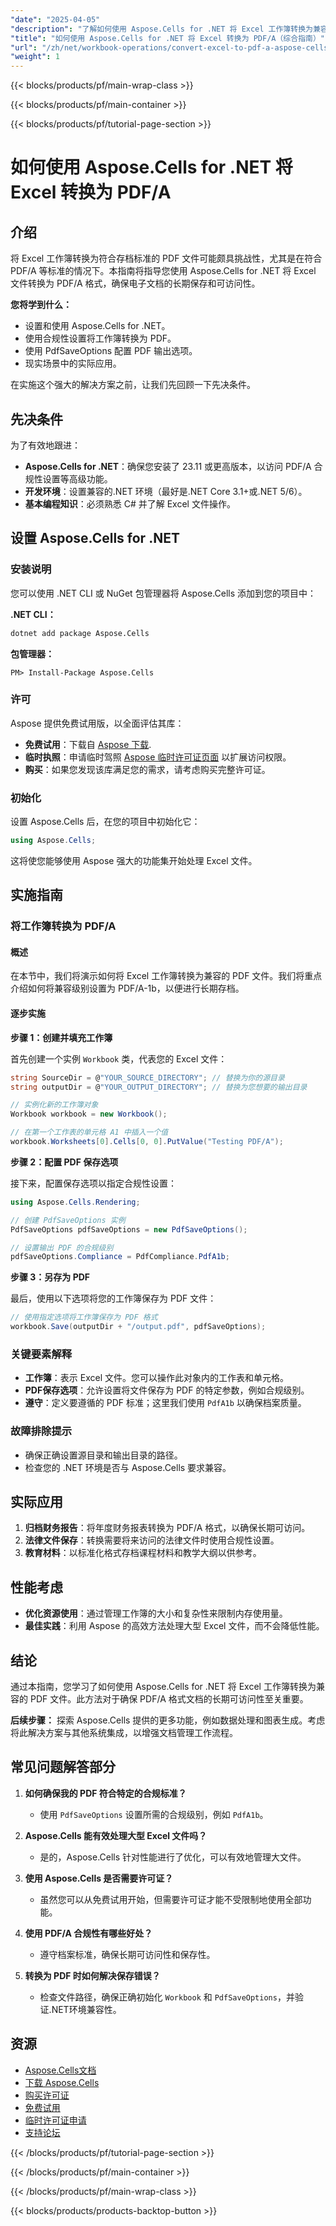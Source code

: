 ```yaml
---
"date": "2025-04-05"
"description": "了解如何使用 Aspose.Cells for .NET 将 Excel 工作簿转换为兼容的 PDF/A 格式。本分步指南将帮助您确保文档的长期保存。"
"title": "如何使用 Aspose.Cells for .NET 将 Excel 转换为 PDF/A（综合指南）"
"url": "/zh/net/workbook-operations/convert-excel-to-pdf-a-aspose-cells-dotnet/"
"weight": 1
---
```


{{< blocks/products/pf/main-wrap-class >}}

{{< blocks/products/pf/main-container >}}

{{< blocks/products/pf/tutorial-page-section >}}


# 如何使用 Aspose.Cells for .NET 将 Excel 转换为 PDF/A

## 介绍

将 Excel 工作簿转换为符合存档标准的 PDF 文件可能颇具挑战性，尤其是在符合 PDF/A 等标准的情况下。本指南将指导您使用 Aspose.Cells for .NET 将 Excel 文件转换为 PDF/A 格式，确保电子文档的长期保存和可访问性。

**您将学到什么：**
- 设置和使用 Aspose.Cells for .NET。
- 使用合规性设置将工作簿转换为 PDF。
- 使用 PdfSaveOptions 配置 PDF 输出选项。
- 现实场景中的实际应用。

在实施这个强大的解决方案之前，让我们先回顾一下先决条件。

## 先决条件

为了有效地跟进：
- **Aspose.Cells for .NET**：确保您安装了 23.11 或更高版本，以访问 PDF/A 合规性设置等高级功能。
- **开发环境**：设置兼容的.NET 环境（最好是.NET Core 3.1+或.NET 5/6）。
- **基本编程知识**：必须熟悉 C# 并了解 Excel 文件操作。

## 设置 Aspose.Cells for .NET

### 安装说明

您可以使用 .NET CLI 或 NuGet 包管理器将 Aspose.Cells 添加到您的项目中：

**.NET CLI：**
```bash
dotnet add package Aspose.Cells
```

**包管理器：**
```shell
PM> Install-Package Aspose.Cells
```

### 许可

Aspose 提供免费试用版，以全面评估其库：
- **免费试用**：下载自 [Aspose 下载](https://releases。aspose.com/cells/net/).
- **临时执照**：申请临时驾照 [Aspose 临时许可证页面](https://purchase.aspose.com/temporary-license/) 以扩展访问权限。
- **购买**：如果您发现该库满足您的需求，请考虑购买完整许可证。

### 初始化

设置 Aspose.Cells 后，在您的项目中初始化它：

```csharp
using Aspose.Cells;
```

这将使您能够使用 Aspose 强大的功能集开始处理 Excel 文件。

## 实施指南

### 将工作簿转换为 PDF/A

#### 概述

在本节中，我们将演示如何将 Excel 工作簿转换为兼容的 PDF 文件。我们将重点介绍如何将兼容级别设置为 PDF/A-1b，以便进行长期存档。

#### 逐步实施

**步骤 1：创建并填充工作簿**

首先创建一个实例 `Workbook` 类，代表您的 Excel 文件：

```csharp
string SourceDir = @"YOUR_SOURCE_DIRECTORY"; // 替换为你的源目录
string outputDir = @"YOUR_OUTPUT_DIRECTORY"; // 替换为您想要的输出目录

// 实例化新的工作簿对象
Workbook workbook = new Workbook();

// 在第一个工作表的单元格 A1 中插入一个值
workbook.Worksheets[0].Cells[0, 0].PutValue("Testing PDF/A");
```

**步骤 2：配置 PDF 保存选项**

接下来，配置保存选项以指定合规性设置：

```csharp
using Aspose.Cells.Rendering;

// 创建 PdfSaveOptions 实例
PdfSaveOptions pdfSaveOptions = new PdfSaveOptions();

// 设置输出 PDF 的合规级别
pdfSaveOptions.Compliance = PdfCompliance.PdfA1b;
```

**步骤 3：另存为 PDF**

最后，使用以下选项将您的工作簿保存为 PDF 文件：

```csharp
// 使用指定选项将工作簿保存为 PDF 格式
workbook.Save(outputDir + "/output.pdf", pdfSaveOptions);
```

### 关键要素解释

- **工作簿**：表示 Excel 文件。您可以操作此对象内的工作表和单元格。
- **PDF保存选项**：允许设置将文件保存为 PDF 的特定参数，例如合规级别。
- **遵守**：定义要遵循的 PDF 标准；这里我们使用 `PdfA1b` 以确保档案质量。

### 故障排除提示

- 确保正确设置源目录和输出目录的路径。
- 检查您的 .NET 环境是否与 Aspose.Cells 要求兼容。

## 实际应用

1. **归档财务报告**：将年度财务报表转换为 PDF/A 格式，以确保长期可访问。
2. **法律文件保存**：转换需要将来访问的法律文件时使用合规性设置。
3. **教育材料**：以标准化格式存档课程材料和教学大纲以供参考。

## 性能考虑

- **优化资源使用**：通过管理工作簿的大小和复杂性来限制内存使用量。
- **最佳实践**：利用 Aspose 的高效方法处理大型 Excel 文件，而不会降低性能。

## 结论

通过本指南，您学习了如何使用 Aspose.Cells for .NET 将 Excel 工作簿转换为兼容的 PDF 文件。此方法对于确保 PDF/A 格式文档的长期可访问性至关重要。

**后续步骤：**
探索 Aspose.Cells 提供的更多功能，例如数据处理和图表生成。考虑将此解决方案与其他系统集成，以增强文档管理工作流程。

## 常见问题解答部分

1. **如何确保我的 PDF 符合特定的合规标准？**
   - 使用 `PdfSaveOptions` 设置所需的合规级别，例如 `PdfA1b`。

2. **Aspose.Cells 能有效处理大型 Excel 文件吗？**
   - 是的，Aspose.Cells 针对性能进行了优化，可以有效地管理大文件。

3. **使用 Aspose.Cells 是否需要许可证？**
   - 虽然您可以从免费试用开始，但需要许可证才能不受限制地使用全部功能。

4. **使用 PDF/A 合规性有哪些好处？**
   - 遵守档案标准，确保长期可访问性和保存性。

5. **转换为 PDF 时如何解决保存错误？**
   - 检查文件路径，确保正确初始化 `Workbook` 和 `PdfSaveOptions`，并验证.NET环境兼容性。

## 资源

- [Aspose.Cells文档](https://reference.aspose.com/cells/net/)
- [下载 Aspose.Cells](https://releases.aspose.com/cells/net/)
- [购买许可证](https://purchase.aspose.com/buy)
- [免费试用](https://releases.aspose.com/cells/net/)
- [临时许可证申请](https://purchase.aspose.com/temporary-license/)
- [支持论坛](https://forum.aspose.com/c/cells/9)

{{< /blocks/products/pf/tutorial-page-section >}}

{{< /blocks/products/pf/main-container >}}

{{< /blocks/products/pf/main-wrap-class >}}

{{< blocks/products/products-backtop-button >}}